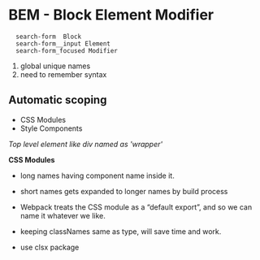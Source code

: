 # BEM - Block Element Modifier

      search-form  Block
      search-form__input Element
      search-form_focused Modifier

1. global unique names
2. need to remember syntax

## Automatic scoping

   - CSS Modules
   - Style Components

*Top level element like div named as 'wrapper'*

**CSS Modules**
- long names having component name inside it.
- short names gets expanded to longer names by build process
- Webpack treats the CSS module as a “default export”, and so we can name it whatever we like.

- keeping classNames same as type, will save time and work.

- use clsx package
